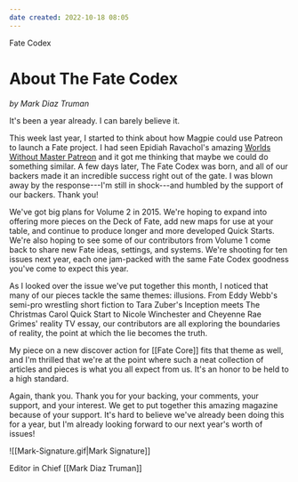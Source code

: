 ```yaml
---
date created: 2022-10-18 08:05
---
```


Fate Codex

# About The Fate Codex

_by Mark Diaz Truman_

It's been a year already. I can barely believe it.

This week last year, I started to think about how Magpie could use Patreon to launch a Fate project. I had seen Epidiah Ravachol's amazing [Worlds Without Master Patreon](http://www.patreon.com/epidiah) and it got me thinking that maybe we could do something similar. A few days later, The Fate Codex was born, and all of our backers made it an incredible success right out of the gate. I was blown away by the response---I'm still in shock---and humbled by the support of our backers. Thank you!

We've got big plans for Volume 2 in 2015. We're hoping to expand into offering more pieces on the Deck of Fate, add new maps for use at your table, and continue to produce longer and more developed Quick Starts. We're also hoping to see some of our contributors from Volume 1 come back to share new Fate ideas, settings, and systems. We're shooting for ten issues next year, each one jam-packed with the same Fate Codex goodness you've come to expect this year.

As I looked over the issue we've put together this month, I noticed that many of our pieces tackle the same themes: illusions. From Eddy Webb's semi-pro wrestling short fiction to Tara Zuber's Inception meets The Christmas Carol Quick Start to Nicole Winchester and Cheyenne Rae Grimes' reality TV essay, our contributors are all exploring the boundaries of reality, the point at which the lie becomes the truth.

My piece on a new discover action for [[Fate Core]] fits that theme as well, and I'm thrilled that we're at the point where such a neat collection of articles and pieces is what you all expect from us. It's an honor to be held to a high standard.

Again, thank you. Thank you for your backing, your comments, your support, and your interest. We get to put together this amazing magazine because of your support. It's hard to believe we've already been doing this for a year, but I'm already looking forward to our next year's worth of issues!

![[Mark-Signature.gif|Mark Signature]]

Editor in Chief
[[Mark Diaz Truman]]

